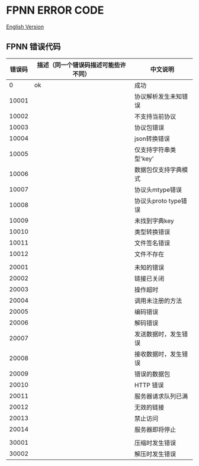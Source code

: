 # FPNN ERROR CODE #
[English Version](README.md)


## FPNN 错误代码 ##

| 错误码 | 描述（同一个错误码描述可能些许不同） | 中文说明 |
|------|-------|-----|
| 0 | ok | 成功 | 
| 10001 | | 协议解析发生未知错误 | 
| 10002 | | 不支持当前协议 | 
| 10003 | | 协议包错误 | 
| 10004 | | json转换错误 | 
| 10005 | | 仅支持字符串类型'key' | 
| 10006 | | 数据包仅支持字典模式 | 
| 10007| | 协议头mtype错误 | 
| 10008 | | 协议头proto type错误 | 
| 10009 | | 未找到字典key | 
| 10010 | | 类型转换错误 | 
| 10011 | | 文件签名错误 | 
| 10012 | | 文件不存在 | 
|  | | | 
| 20001 | | 未知的错误 | 
| 20002 | | 链接已关闭 | 
| 20003 | | 操作超时 | 
| 20004 | | 调用未注册的方法 | 
| 20005 | | 编码错误 | 
| 20006 | | 解码错误 | 
| 20007 | | 发送数据时，发生错误 | 
| 20008 | | 接收数据时，发生错误 | 
| 20009 | | 错误的数据包 | 
| 20010 | | HTTP 错误 | 
| 20011 | | 服务器请求队列已满 | 
| 20012 | | 无效的链接 | 
| 20013 | | 禁止访问 | 
| 20014 | | 服务器即将停止 | 
|  | | | 
| 30001 | | 压缩时发生错误 | 
| 30002 | | 解压时发生错误 | 
